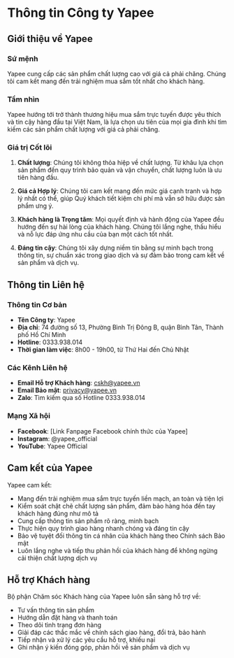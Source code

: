 # Thông tin Công ty Yapee

## Giới thiệu về Yapee

### Sứ mệnh
Yapee cung cấp các sản phẩm chất lượng cao với giá cả phải chăng. Chúng tôi cam kết mang đến trải nghiệm mua sắm tốt nhất cho khách hàng.

### Tầm nhìn
Yapee hướng tới trở thành thương hiệu mua sắm trực tuyến được yêu thích và tin cậy hàng đầu tại Việt Nam, là lựa chọn ưu tiên của mọi gia đình khi tìm kiếm các sản phẩm chất lượng với giá cả phải chăng.

### Giá trị Cốt lõi

1. **Chất lượng**: Chúng tôi không thỏa hiệp về chất lượng. Từ khâu lựa chọn sản phẩm đến quy trình bảo quản và vận chuyển, chất lượng luôn là ưu tiên hàng đầu.

2. **Giá cả Hợp lý**: Chúng tôi cam kết mang đến mức giá cạnh tranh và hợp lý nhất có thể, giúp Quý khách tiết kiệm chi phí mà vẫn sở hữu được sản phẩm ưng ý.

3. **Khách hàng là Trọng tâm**: Mọi quyết định và hành động của Yapee đều hướng đến sự hài lòng của khách hàng. Chúng tôi lắng nghe, thấu hiểu và nỗ lực đáp ứng nhu cầu của bạn một cách tốt nhất.

4. **Đáng tin cậy**: Chúng tôi xây dựng niềm tin bằng sự minh bạch trong thông tin, sự chuẩn xác trong giao dịch và sự đảm bảo trong cam kết về sản phẩm và dịch vụ.

## Thông tin Liên hệ

### Thông tin Cơ bản
- **Tên Công ty**: Yapee
- **Địa chỉ**: 74 đường số 13, Phường Bình Trị Đông B, quận Bình Tân, Thành phố Hồ Chí Minh
- **Hotline**: 0333.938.014
- **Thời gian làm việc**: 8h00 - 19h00, từ Thứ Hai đến Chủ Nhật

### Các Kênh Liên hệ
- **Email Hỗ trợ Khách hàng**: cskh@yapee.vn
- **Email Bảo mật**: privacy@yapee.vn
- **Zalo**: Tìm kiếm qua số Hotline 0333.938.014

### Mạng Xã hội
- **Facebook**: [Link Fanpage Facebook chính thức của Yapee]
- **Instagram**: @yapee_official
- **YouTube**: Yapee Official

## Cam kết của Yapee

Yapee cam kết:
- Mang đến trải nghiệm mua sắm trực tuyến liền mạch, an toàn và tiện lợi
- Kiểm soát chặt chẽ chất lượng sản phẩm, đảm bảo hàng hóa đến tay khách hàng đúng như mô tả
- Cung cấp thông tin sản phẩm rõ ràng, minh bạch
- Thực hiện quy trình giao hàng nhanh chóng và đáng tin cậy
- Bảo vệ tuyệt đối thông tin cá nhân của khách hàng theo Chính sách Bảo mật
- Luôn lắng nghe và tiếp thu phản hồi của khách hàng để không ngừng cải thiện chất lượng dịch vụ

## Hỗ trợ Khách hàng

Bộ phận Chăm sóc Khách hàng của Yapee luôn sẵn sàng hỗ trợ về:
- Tư vấn thông tin sản phẩm
- Hướng dẫn đặt hàng và thanh toán
- Theo dõi tình trạng đơn hàng
- Giải đáp các thắc mắc về chính sách giao hàng, đổi trả, bảo hành
- Tiếp nhận và xử lý các yêu cầu hỗ trợ, khiếu nại
- Ghi nhận ý kiến đóng góp, phản hồi về sản phẩm và dịch vụ